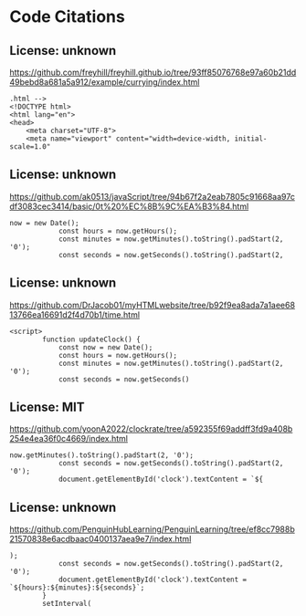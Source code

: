 # Code Citations

## License: unknown
https://github.com/freyhill/freyhill.github.io/tree/93ff85076768e97a60b21dd49bebd8a681a5a912/example/currying/index.html

```
.html -->
<!DOCTYPE html>
<html lang="en">
<head>
    <meta charset="UTF-8">
    <meta name="viewport" content="width=device-width, initial-scale=1.0"
```


## License: unknown
https://github.com/ak0513/javaScript/tree/94b67f2a2eab7805c91668aa97cdf3083cec3414/basic/0t%20%EC%8B%9C%EA%B3%84.html

```
now = new Date();
            const hours = now.getHours();
            const minutes = now.getMinutes().toString().padStart(2, '0');
            const seconds = now.getSeconds().toString().padStart(2,
```


## License: unknown
https://github.com/DrJacob01/myHTMLwebsite/tree/b92f9ea8ada7a1aee6813766ea16691d2f4d70b1/time.html

```
<script>
        function updateClock() {
            const now = new Date();
            const hours = now.getHours();
            const minutes = now.getMinutes().toString().padStart(2, '0');
            const seconds = now.getSeconds()
```


## License: MIT
https://github.com/yoonA2022/clockrate/tree/a592355f69addff3fd9a408b254e4ea36f0c4669/index.html

```
now.getMinutes().toString().padStart(2, '0');
            const seconds = now.getSeconds().toString().padStart(2, '0');
            document.getElementById('clock').textContent = `${
```


## License: unknown
https://github.com/PenguinHubLearning/PenguinLearning/tree/ef8cc7988b21570838e6acdbaac0400137aea9e7/index.html

```
);
            const seconds = now.getSeconds().toString().padStart(2, '0');
            document.getElementById('clock').textContent = `${hours}:${minutes}:${seconds}`;
        }
        setInterval(
```

